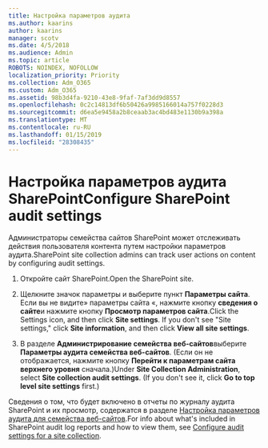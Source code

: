```yaml
---
title: Настройка параметров аудита
ms.author: kaarins
author: kaarins
manager: scotv
ms.date: 4/5/2018
ms.audience: Admin
ms.topic: article
ROBOTS: NOINDEX, NOFOLLOW
localization_priority: Priority
ms.collection: Adm_O365
ms.custom: Adm_O365
ms.assetid: 98b3d4fa-9210-43e8-9faf-7af3dd9d8557
ms.openlocfilehash: 0c2c14813df6b50426a9985166014a757f0228d3
ms.sourcegitcommit: d6ea5e9458a2b8ceaab3ac4bd483e1130b9a398a
ms.translationtype: MT
ms.contentlocale: ru-RU
ms.lasthandoff: 01/15/2019
ms.locfileid: "28308435"
---
```

# <a name="configure-sharepoint-audit-settings"></a><span data-ttu-id="120ca-102">Настройка параметров аудита SharePoint</span><span class="sxs-lookup"><span data-stu-id="120ca-102">Configure SharePoint audit settings</span></span>

<span data-ttu-id="120ca-103">Администраторы семейства сайтов SharePoint может отслеживать действия пользователя контента путем настройки параметров аудита.</span><span class="sxs-lookup"><span data-stu-id="120ca-103">SharePoint site collection admins can track user actions on content by configuring audit settings.</span></span>
  
1. <span data-ttu-id="120ca-104">Откройте сайт SharePoint.</span><span class="sxs-lookup"><span data-stu-id="120ca-104">Open the SharePoint site.</span></span>
    
2. <span data-ttu-id="120ca-p101">Щелкните значок параметры и выберите пункт **Параметры сайта**. Если вы не видите» параметры сайта «, нажмите кнопку **сведения о сайте**и нажмите кнопку **Просмотр параметров сайта**.</span><span class="sxs-lookup"><span data-stu-id="120ca-p101">Click the Settings icon, and then click **Site settings**. If you don't see "Site settings," click **Site information**, and then click **View all site settings**.</span></span>
    
3. <span data-ttu-id="120ca-p102">В разделе **Администрирование семейства веб-сайтов**выберите **Параметры аудита семейства веб-сайтов**. (Если он не отображается, нажмите кнопку **Перейти к параметрам сайта верхнего уровня** сначала.)</span><span class="sxs-lookup"><span data-stu-id="120ca-p102">Under **Site Collection Administration**, select **Site collection audit settings**. (If you don't see it, click **Go to top level site settings** first.)</span></span> 
    
<span data-ttu-id="120ca-109">Сведения о том, что будет включено в отчеты по журналу аудита SharePoint и их просмотр, содержатся в разделе [Настройка параметров аудита для семейства веб-сайтов](https://go.microsoft.com/fwlink/?linkid=404050).</span><span class="sxs-lookup"><span data-stu-id="120ca-109">For info about what's included in SharePoint audit log reports and how to view them, see [Configure audit settings for a site collection](https://go.microsoft.com/fwlink/?linkid=404050).</span></span>
  

